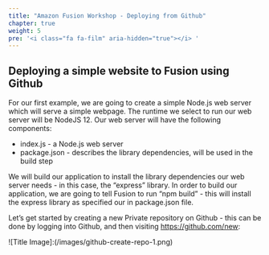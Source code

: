 ```yaml
---
title: "Amazon Fusion Workshop - Deploying from Github"
chapter: true
weight: 5
pre: '<i class="fa fa-film" aria-hidden="true"></i> '
---
```


## Deploying a simple website to Fusion using Github

For our first example, we are going to create a simple Node.js web server which will serve a simple webpage. The runtime we select to run our web server will be NodeJS 12. Our web server will have the following components:

* index.js - a Node.js web server
* package.json - describes the library dependencies, will be used in the build step

We will build our application to install the library dependencies our web server needs - in this case, the “express” library. In order to build our application, we are going to tell Fusion to run “npm build” - this will install the express library as specified our in package.json file.

Let’s get started by creating a new Private repository on Github - this can be done by logging into Github, and then visiting https://github.com/new:

![Title Image]:(/images/github-create-repo-1.png)

